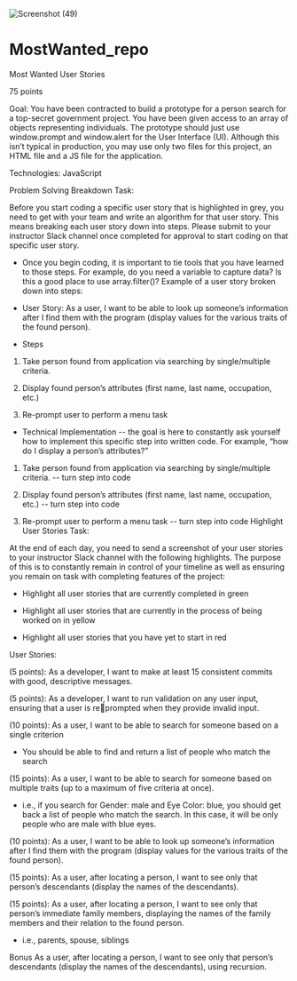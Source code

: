 ![Screenshot (49)](https://user-images.githubusercontent.com/91759734/141496986-19cdd08c-6263-4357-b30a-943987aa1bd9.png)

# MostWanted_repo
Most Wanted User Stories

75 points

Goal: You have been contracted to build a prototype for a person search for a top-secret government 
project. You have been given access to an array of objects representing individuals. The prototype 
should just use window.prompt and window.alert for the User Interface (UI). Although this isn’t typical 
in production, you may use only two files for this project, an HTML file and a JS file for the application.

Technologies: JavaScript

Problem Solving Breakdown Task:

Before you start coding a specific user story that is highlighted in grey, you need to get with your team 
and write an algorithm for that user story. This means breaking each user story down into steps. Please 
submit to your instructor Slack channel once completed for approval to start coding on that specific user 
story.

- Once you begin coding, it is important to tie tools that you have learned to those steps. For 
example, do you need a variable to capture data? Is this a good place to use array.filter()?
Example of a user story broken down into steps:

- User Story: As a user, I want to be able to look up someone’s information after I find them with 
the program (display values for the various traits of the found person).

- Steps

1. Take person found from application via searching by single/multiple criteria.

2. Display found person’s attributes (first name, last name, occupation, etc.)

3. Re-prompt user to perform a menu task

- Technical Implementation -- the goal is here to constantly ask yourself how to implement this 
specific step into written code. For example, “how do I display a person’s attributes?”

1. Take person found from application via searching by single/multiple criteria. -- turn step 
into code

2. Display found person’s attributes (first name, last name, occupation, etc.) -- turn step 
into code

3. Re-prompt user to perform a menu task -- turn step into code
Highlight User Stories Task:

At the end of each day, you need to send a screenshot of your user stories to your instructor Slack 
channel with the following highlights. The purpose of this is to constantly remain in control of your 
timeline as well as ensuring you remain on task with completing features of the project:

- Highlight all user stories that are currently completed in green

- Highlight all user stories that are currently in the process of being worked on in yellow

- Highlight all user stories that you have yet to start in red

User Stories:

(5 points): As a developer, I want to make at least 15 consistent commits with good, descriptive 
messages.

(5 points): As a developer, I want to run validation on any user input, ensuring that a user is reprompted when they provide invalid input.

(10 points): As a user, I want to be able to search for someone based on a single criterion

- You should be able to find and return a list of people who match the search

(15 points): As a user, I want to be able to search for someone based on multiple traits (up to a 
maximum of five criteria at once).
- i.e., if you search for Gender: male and Eye Color: blue, you should get back a list of people who 
match the search. In this case, it will be only people who are male with blue eyes.

(10 points): As a user, I want to be able to look up someone’s information after I find them with the 
program (display values for the various traits of the found person).

(15 points): As a user, after locating a person, I want to see only that person’s descendants (display the 
names of the descendants).

(15 points): As a user, after locating a person, I want to see only that person’s immediate family 
members, displaying the names of the family members and their relation to the found person. 
- i.e., parents, spouse, siblings

Bonus
As a user, after locating a person, I want to see only that person’s descendants (display the names of the 
descendants), using recursion.
